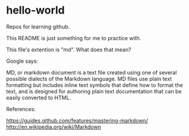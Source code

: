 # hello-world
Repos for learning github.

This README is just something for me to practice with.

This file's extention is "md". What does that mean?

Google says:

MD, or markdown document is a text file created using one of several possible
dialects of the Markdown language. MD files use plain text formatting but
includes inline text symbols that define how to format the text, and is
designed for authoring plain text documentation that can be easily converted to
HTML.

References:

   https://guides.github.com/features/mastering-markdown/
   http://en.wikipedia.org/wiki/Markdown

